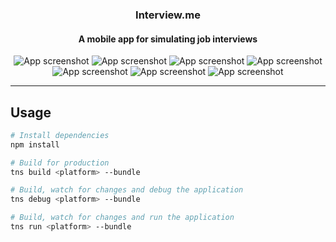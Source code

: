 <h3 align="center">Interview.me</h3>

<h4 align="center">A mobile app for simulating job interviews</h4>

<p align="center">
    <img src="./promo/screen_01.png" alt="App screenshot">
    <img src="./promo/screen_02.png" alt="App screenshot">
    <img src="./promo/screen_03.png" alt="App screenshot">
    <img src="./promo/screen_04.png" alt="App screenshot">
    <img src="./promo/screen_05.png" alt="App screenshot">
    <img src="./promo/screen_06.png" alt="App screenshot">
    <img src="./promo/screen_07.png" alt="App screenshot">
</p>

---

## Usage

``` bash
# Install dependencies
npm install

# Build for production
tns build <platform> --bundle

# Build, watch for changes and debug the application
tns debug <platform> --bundle

# Build, watch for changes and run the application
tns run <platform> --bundle
```